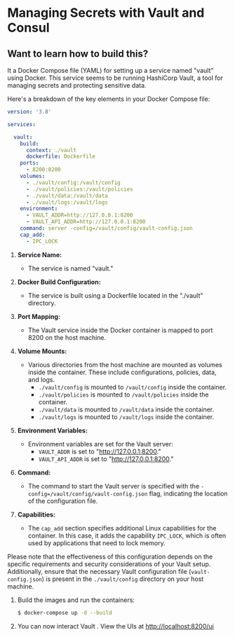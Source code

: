 # Managing Secrets with Vault and Consul

## Want to learn how to build this?
It  a Docker Compose file (YAML) for setting up a service named "vault" using Docker. This service seems to be running HashiCorp Vault, a tool for managing secrets and protecting sensitive data.

Here's a breakdown of the key elements in your Docker Compose file:


```yaml
version: '3.8'

services:

  vault:
    build:
      context: ./vault
      dockerfile: Dockerfile
    ports:
      - 8200:8200
    volumes:
      - ./vault/config:/vault/config
      - ./vault/policies:/vault/policies
      - ./vault/data:/vault/data
      - ./vault/logs:/vault/logs
    environment:
      - VAULT_ADDR=http://127.0.0.1:8200
      - VAULT_API_ADDR=http://127.0.0.1:8200
    command: server -config=/vault/config/vault-config.json
    cap_add:
      - IPC_LOCK
```

1. **Service Name:**
   - The service is named "vault."

2. **Docker Build Configuration:**
   - The service is built using a Dockerfile located in the "./vault" directory.

3. **Port Mapping:**
   - The Vault service inside the Docker container is mapped to port 8200 on the host machine.

4. **Volume Mounts:**
   - Various directories from the host machine are mounted as volumes inside the container. These include configurations, policies, data, and logs.
     - `./vault/config` is mounted to `/vault/config` inside the container.
     - `./vault/policies` is mounted to `/vault/policies` inside the container.
     - `./vault/data` is mounted to `/vault/data` inside the container.
     - `./vault/logs` is mounted to `/vault/logs` inside the container.

5. **Environment Variables:**
   - Environment variables are set for the Vault server:
     - `VAULT_ADDR` is set to "http://127.0.0.1:8200."
     - `VAULT_API_ADDR` is set to "http://127.0.0.1:8200."

6. **Command:**
   - The command to start the Vault server is specified with the `-config=/vault/config/vault-config.json` flag, indicating the location of the configuration file.

7. **Capabilities:**
   - The `cap_add` section specifies additional Linux capabilities for the container. In this case, it adds the capability `IPC_LOCK`, which is often used by applications that need to lock memory.

Please note that the effectiveness of this configuration depends on the specific requirements and security considerations of your Vault setup. Additionally, ensure that the necessary Vault configuration file (`vault-config.json`) is present in the `./vault/config` directory on your host machine.

1. Build the images and run the containers:

    ```sh
    $ docker-compose up -d --build
    ```

1. You can now interact  Vault . View the UIs at [http://localhost:8200/ui](http://localhost:8200/ui)
